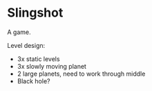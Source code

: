 # Slingshot

A game.


Level design:

- 3x static levels
- 3x slowly moving planet
- 2 large planets, need to work through middle
- Black hole?

